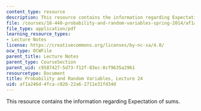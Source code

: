 ```yaml
---
content_type: resource
description: This resource contains the information regarding Expectation of sums.
file: /courses/18-440-probability-and-random-variables-spring-2014/af1a246d4fcac82622a62711e31fd34d_MIT18_440S14_Lecture24.pdf
file_type: application/pdf
learning_resource_types:
- Lecture Notes
license: https://creativecommons.org/licenses/by-nc-sa/4.0/
ocw_type: OCWFile
parent_title: Lecture Notes
parent_type: CourseSection
parent_uid: c9587427-5d73-f12f-83ec-0cf9635a2961
resourcetype: Document
title: Probability and Random Variables, Lecture 24
uid: af1a246d-4fca-c826-22a6-2711e31fd34d
---
```

This resource contains the information regarding Expectation of sums.